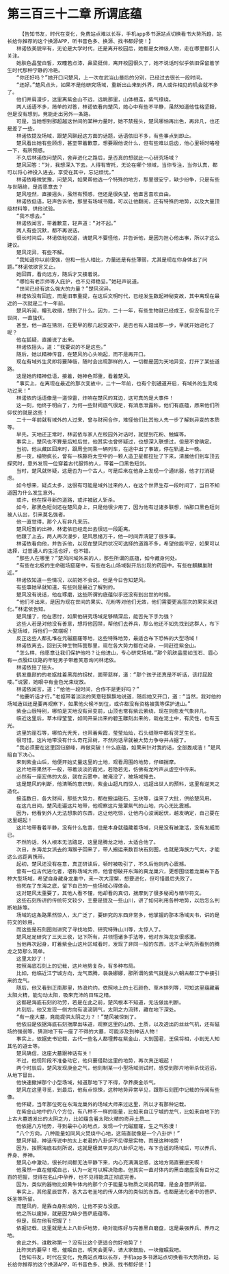 # 第三百三十二章 所谓底蕴
        【告知书友，时代在变化，免费站点难以长存，手机app多书源站点切换看书大势所趋，站长给你推荐的这个换源APP，听书音色多、换源、找书都好使！】
       林诺依美貌罕有，无论是大学时代，还是离开校园后，她都是女神级人物，走在哪里都引人关注。
       她肤色晶莹白皙，双瞳若点漆，鼻梁挺俏，离开校园很久了，她不说话时似乎依旧保留着学生时代那种宁静的冷艳。
       “你还好吗？”她开口问楚风，上一次在武当山最后的分别，已经过去很长一段时间。
       “还好。”楚风点头，如果不是他研究场域，重新出山来到外界，两人或许相见的机会就不多了。
       他们并肩漫步，这里离紫金山不远，远眺那里，山体相连，紫气缭绕。
       两人话语不多，简单的对答，林诺依看向楚风，她心中有些不平静，虽然知道他性格坚毅，但是没有想到，竟能走出另外一条路。
       可是，当她想到那超越这世间的某种力量时，她不禁摇头，楚风哪怕再出色，再非凡，也还是差了一些。
       林诺依提及场域，跟楚风聊起这方面的话题，话语依旧不多，有些事点到即止。
       楚风看出她有些顾虑，甚至带着歉意，想要跟他说什么，但有些难以启齿，他心里顿时咯噔一下，有所预感。
       不久后林诺依问楚风，舍弃进化之路后，是否真的想就此一心研究场域？
       楚风回答：“对，我想深入下去。人得有寄托，无论在哪个领域，当你专注，当你认真，都可以将心神投入进去，享受在其中，忘记烦忧。”
       林诺依略微犹豫，问楚风，如果帮他选一个特殊的地方，那里很安宁，缺少纷争，只是有些与世隔绝，是否愿意去？
       楚风哑然，直接摇头，虽然有预感，但还是很失望，他直言喜欢自由。
       林诺依低语，轻声告诉他，那里有场域书籍，可以让他翻阅，还有特殊的地势，以及大量顶级材料等，供他试验。
       “我不想去。”
       林诺依闻言，带着歉意，轻声道：“对不起。”
       两人有些沉默，都不再说话。
       很长时间后，林诺依轻叹道，请楚风不要怪他，并告诉他，是因为担心他出事，所以才这么建议。
       楚风诧异，有些不解。
       “我知道你以前很强，但和一些人相比，力量还是有些薄弱，尤其是现在你身体出了问题。”林诺依欲言又止。
       她回首，看向远方，随后才又接着说。
       “哪怕有老宗师等人庇护，也不见得稳妥。”她轻声说道。
       “世间已经有这么强大的力量？”楚风诧异。
       林诺依没有回应，而是旧事重提，在这后文明时代，已经发生数起神秘变故，其中离现在最近的一次就是二十一年前。
       楚风听闻，瞳孔收缩，想到了什么。因为，二十一年，有些生物就已经成王，但没有显化于世间，一直蛰伏。
       甚至，他一直在猜测，在更早的那几起变故中，是否也有人踏出那一步，早就开始进化了呢？
       他在狐疑，直接说了出来。
       林诺依摇头，道：“我要说的不是这些。”
       随后，她以精神传音，在楚风的心头响起，而不是再开口。
       现在有域外生灵即将要降临，随时会出现那样的人，一切都是因为天地异变，打开了某些道路。
       这是她的精神低语，接着，她神色郑重，看着楚风。
       “事实上，在离现在最近的那次变故中，二十一年前，也有个别通道开启，有域外的生灵成功过来！”
       林诺依的话语像是一道惊雷，炸响在楚风的耳边，这可真的是大事件！
       这一刻，他终于明白了，为何一些财阀底气很足，有消息泄露称，他们有底蕴，原来他们所仰仗的就是这些！
       二十一年前就有域外的人过来，曾与财阀合作，难怪他们比其他人先一步了解到异变的本质等。
       早先，天地还正常时，林诺依与家人在校园外对话时，就提到花粉、触媒等。
       事实上，楚风也不算是后知后觉，他其实也曾怀疑过，也想深入联想过，但是不曾确定。
       当初，他从藏区回来时，跟周全同乘一辆列车，在途中出了事故，停在轨道上一晚。
       那一夜，植物疯长，曾有一株藤将太空中的一颗人造卫星都拉扯了下来，清晨他们到车顶去探究时，意外发现一位穿着古代服饰的人，带着一口黑色短剑。
       当时，楚风就怀疑，这是否为一个古人，可是后来在他身上发现一个通讯器，他才打消疑虑。
       如今想来，疑点太多，这很有可能是域外过来的人，在这个世界生存一段时间了，当日不知道因为什么发生意外。
       或许，他在探寻新的道路，或许被敌人斩杀。
       如今，那黑色短剑还在楚风身上，只是他很少用了，因为他有过诸多联想，怕那口黑色短剑被人认出，引来莫名强者。
       他一直觉得，那个人有非凡来历。
       楚风短暂的出神，林诺依已经走出去很远一段距离。
       他跟了上去，两人再次漫步，楚风思绪万千，他一时间弄清楚了很多事。
       林诺依看向他，并告诉他，以现在楚风的状况可选择的道路不多，希望他能平安，如果可以选择，过普通人的生活也好，也不错。
       “那些人在哪里？”楚风问域外来的人，那些所谓的底蕴，如今藏身何处。
       “有些在北极的生命磁场窟窿中，有些在名山场域裂开后出现的药园中，有些在麒麟巢附近。”
       林诺依知道一些情况，以前她不会说，但是今日告知楚风。
       有些事她早就知道，有些则是最近了解到的。
       楚风没有说话，他在琢磨，这些所谓的底蕴似乎还没有到出世的时候。
       “他们不出来，是因为现在世间的果实、花粉等对他们无效，他们需要更高层次的果实来进化。”林诺依告知。
       楚风懂了，他在思忖，如果他研究场域足够精深后，能否先下手为强？
       这些人若是对他没有善意，想将他囚禁，帮他们去养兵，那么他还不如先找到这群人，布下大型场域，将他们一窝端呢！
       反正这些人都扎堆在元磁窟窿等地，这些特殊地势，最适合布下恐怖的大型场域！
       林诺依离去，回到天神生物阵营那里，现在各大势力都在动身，一同赶往紫金山。
       “怎么样，他愿意让我们保护他吗？让他进山，专心研究场域。”那个肌肤晶莹如玉石、眉心有一点殷红纹路的年轻男子带着笑意询问林诺依。
       林诺依摇了摇头。
       鹤发童颜的的老妪拄着黑亮的拐杖，面带慈祥，道：“那个孩子还真是不听话，该打屁股喽。”说罢，她眼中有金色光束绽放。
       林诺依闻言，道：“给他一段时间，合作不是更好吗？”
       “他要听话才行。”老妪带着淡淡的笑意轻飘飘地说道，随后她又开口，道：“当然，我对他的场域造诣还是要再观察下，如果他火候不到位，或许都没有资格被我等保护进山。”
       紫金山很特别，哪怕是天地没有异变前，山顶也常有紫云萦绕，现在则愈发气象非凡。
       临近这里后，草木绿莹莹，如同开采出来的碧玉雕刻出来的，栽在泥土中，有灵性，也有玉光。
       这里的崖石等，哪怕光秃秃，也带着紫霞，莹莹灿灿，石头缝隙中都有灵芝生长。
       很可惜，这片地带没有什么奇花异树，不然的话早就被大势力争夺并占据了。
       “我必须要在这里回归巅峰，再做突破！什么底蕴，如果来针对我的话，全部轰成渣！”楚风暗自下决心。
       来到紫金山后，他便开始丈量这里的土地，观看周围的地势，仔细揣摩。
       这片地带果然不一般，带着淡淡的霞光，若隐若无，仿佛有龙吟声从虚空中传来。
       必然有一座宏伟的大岳，就在云雾中，被淹没了，被场域掩去。
       这是楚风的判断，他清晰的意识到，紫金山超凡而惊人，远超出世人的预料，这里有逆天之造化。
       接连数日，各大财阀，那些大势力，都在搬运磁石、玉块等，运来了大批，供给楚风用。
       在这几日间，楚风走遍这片地带，他观察这片笼罩紫气的山地，内心无比震撼。
       因为，他看到外人无法想象的东西，这让他吃惊，让他内心波澜起伏，越发确定，自己要在这里崛起！
       这片地带看着平静，没有什么危害，但是本身就蕴藏着场域，只是没有被激活，没有发威而已。
       不然的话，外人根本无法踏足，这里是腾龙之地，太适合他了。
       次日，东海龙女派去的海猴子回来了，带人搬运来数百块石刻图，也就是海族力气大，才能这么远距离携带。
       起初，楚风还没有在意，真正研读后，顿时被吸引了，不久后他则内心震撼。
       曾有一位古代进化者，堪称场域大师，他曾想破开东海的真龙巢穴，更想围绕着龙巢布下各种大型场域，希望自身藏身龙巢中，来一次大涅槃，想要进化，但可惜最后失败了。
       他死在了东海之底，留下自己的一些场域心得体会。
       这对楚风太重要了，其他人看不懂，他却看的真切，揣摩到了很多秘闻与精华符文。
       这些石刻所讲的传统符文较少，主要是提及一些山川，讲了如何利用各种地势，以后怎么判断地脉等。
       场域的这条路果然惊人，太广泛了，要研究的东西非常多，他掌握的那本场域天书，讲的是符文的妙用。
       而这些是石刻图则讲究了寻找地势、研究特殊山川等，太惊人了。
       楚风足足研究了三天三夜，记下所有，并领悟诸多手法等，他对东海龙女很感激。
       当他再次起身，盯着紫金山这片区域看时，发现了非同一般的东西，远不止早先所看到的腾龙之势那么简单。
       这里太妙了！
       按照海底石刻上的记载，这片地势复杂，有多种布局。
       比如，他临近江宁城方向，龙气蒸腾，袅袅娜娜，那所谓的紫气就是从六朝古都江宁中接引来的龙气。
       随后，他又看到正南那里，热浪灼灼，依照地上的土石颜色、草木排列等，可知这里蕴藏着太阳火精，能勾动太阳，吸来充沛的日晖之精。
       这都是海底石刻的功劳，若是在此之前，楚风根本不知道，无法做出判断。
       片刻后，他又发现一侧方向有滚滚阴气，太阴之力流转，藏在地下深处。
       “有一座大墓，竟能提供太阴之力？！”楚风被惊到了。
       他依旧是依据海底石刻揣摩出味道，观察这里的山势、土质，以及透出的丝丝气机，还有磁场的强弱等，猜测地下有一座了不得的大墓，可能涉及到神话人物！
       事实上，依据史书记载，古代一些名人都埋葬在紫金山，大到国君，王侯将相，小到无人知其名的道士等。
       楚风确信，这座大墓跟神话有关！
       不过，他现阶段不准备动它，他只要借助这里的地势，再次真正崛起！
       两个时辰后，楚风发现庚金之气，他刻制某一小型场域测试时，感受到那片地带杀伐滔滔，从地下冒出。
       他快速撤掉那个小型场域，知道那地下了不得，孕养庚金杀气。
       楚风在这里寻觅，到最后，他有点惊悚，这种地势异常罕见，跟那石刻图中记载的传闻有些像。
       他怀疑，当年那位死在东海龙巢外的场域大师来过这里，所以才有那种记载。
       在紫金山地中的八个方位，有八种不一样的能量，比如来自江宁城的龙气，比如来自地下的上古大墓透发出的太阴之力，比如蕴含着太阳火精的奇异土质……
       他依据八方地势，寻到最中心的地点，发现一个元磁窟窿，生之气弥漫！
       “八个方向，八种能量如同风火焚烧中心地，这简直就像是一个八卦炉！”
       楚风怀疑，神话传说中的太上老君的八卦炉不见得是实物，而是这种地势！
       因为，按照海底石刻所说，这就是极其罕见的八卦炉之地，布下合适的场域后，可以养兵、养身、养神。
       楚风心中激动，很长时间都无法平静下来，内心充满满足感，这地方简直要逆天啊！
       他虽然一直在催眠自己，认为一定可以解决隐患。但其实一直对体内的黑白磨盘没有百分之百的把握，觉得在名山中孕养，也不见得能真正彻底完善。
       因为，类似的器物比如黄牛体内的那个介于能量与物质之间捣药罐，是金身菩萨所留。
       事实上，其他星辰世界，各大古老圣地的传人体内的类似的东西，也都是进化者中的菩萨、妖圣等所留。
       而楚风的，是靠自身形成的，让他不安与没底。
       他之所以废掉，就是因为缺少菩萨底蕴等。
       但是，现在他有把握了！
       依据记载，这里就是太上八卦炉地势，绝对能炼好与完善黑白磨盘，这是最强养兵、养丹之地。
       舍此之外，谁敢称第一？没有比这个更适合的好地势了！
       比昨天的要早！嗯，催眠自己，明天会更早，请大家鼓励，一块催眠我吧。
       【告知书友，时代在变化，免费站点难以长存，手机app多书源站点切换看书大势所趋，站长给你推荐的这个换源APP，听书音色多、换源、找书都好使！】